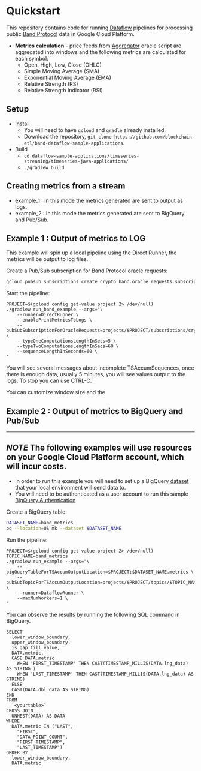 # Quickstart

This repository contains code for running [Dataflow](https://cloud.google.com/dataflow) pipelines for processing 
public [Band Protocol](https://bandprotocol.com) data in Google Cloud Platform.  

- **Metrics calculation** - price feeds from [Aggregator](https://guanyu-poa.cosmoscan.io/oracle-script/8) oracle script 
    are aggregated into windows and the following metrics are calculated for each symbol:
    - Open, High, Low, Close (OHLC)
    - Simple Moving Average (SMA)
    - Exponential Moving Average (EMA)
    - Relative Strength (RS)
    - Relative Strength Indicator (RSI)

## Setup

* Install
    * You will need to have `gcloud` and `gradle` already installed.
    * Download the repository, `git clone https://github.com/blockchain-etl/band-dataflow-sample-applications`.
* Build
    * `cd dataflow-sample-applications/timeseries-streaming/timeseries-java-applications/`
    * `./gradlew build`
    
## Creating metrics from a stream

 * example_1 : In this mode the metrics generated are sent to output as logs.
 * example_2 : In this mode the metrics generated are sent to BigQuery and Pub/Sub.

## Example 1 : Output of metrics to LOG

This example will spin up a local pipeline using the Direct Runner, the metrics will be output to log files.

Create a Pub/Sub subscription for Band Protocol oracle requests:

```bash
gcloud pubsub subscriptions create crypto_band.oracle_requests.subscription0 --topic=crypto_band.oracle_requests --topic-project=band-etl-dev
```

Start the pipeline:  
   
```     
PROJECT=$(gcloud config get-value project 2> /dev/null)
./gradlew run_band_example --args="\
    --runner=DirectRunner \
    --enablePrintMetricsToLogs \
    --pubSubSubscriptionForOracleRequests=projects/$PROJECT/subscriptions/crypto_band.oracle_requests.subscription0 \
    --typeOneComputationsLengthInSecs=5 \
    --typeTwoComputationsLengthInSecs=60 \
    --sequenceLengthInSeconds=60 \
"
```

You will see several messages about incomplete TSAccumSequences, once there is enough data, usually 5 minutes, 
you will see values output to the logs. To stop you can use CTRL-C.

You can customize window size and the 

## Example 2 : Output of metrics to BigQuery and Pub/Sub

---
***NOTE***
The following examples will use resources on your Google Cloud Platform account, which will incur costs. 
---

* In order to run this example you will need to set up a BigQuery [dataset](https://cloud.google.com/bigquery/docs/datasets-intro) that your local environment will send data to.
* You will need to be authenticated as a user account to run this sample [BigQuery Authentication](https://cloud.google.com/bigquery/docs/authentication)

Create a BigQuery table:

```bash        
DATASET_NAME=band_metrics
bq --location=US mk --dataset $DATASET_NAME 
``` 

Run the pipeline:

``` 
PROJECT=$(gcloud config get-value project 2> /dev/null)   
TOPIC_NAME=band_metrics
./gradlew run_example --args="\
    --bigQueryTableForTSAccumOutputLocation=$PROJECT:$DATASET_NAME.metrics \
    --pubSubTopicForTSAccumOutputLocation=projects/$PROJECT/topics/$TOPIC_NAME \
    --runner=DataflowRunner \
    --maxNumWorkers=1 \
"
```     

You can observe the results by running the following SQL command in BigQuery.

```
SELECT
  lower_window_boundary,
  upper_window_boundary,
  is_gap_fill_value,
  DATA.metric,
  CASE DATA.metric
    WHEN 'FIRST_TIMESTAMP' THEN CAST(TIMESTAMP_MILLIS(DATA.lng_data) AS STRING )
    WHEN 'LAST_TIMESTAMP' THEN CAST(TIMESTAMP_MILLIS(DATA.lng_data) AS STRING)
  ELSE
  CAST(DATA.dbl_data AS STRING)
END
FROM
  `<yourtable>`
CROSS JOIN
  UNNEST(DATA) AS DATA
WHERE
  DATA.metric IN ("LAST",
    "FIRST",
    "DATA_POINT_COUNT",
    "FIRST_TIMESTAMP",
    "LAST_TIMESTAMP")
ORDER BY
  lower_window_boundary,
  DATA.metric
```
